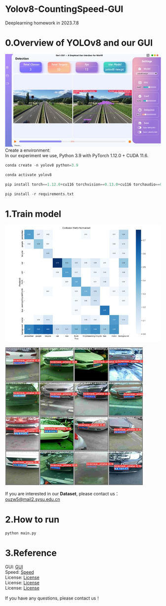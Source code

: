 # Yolov8-CountingSpeed-GUI
Deeplearning homework in 2023.7.8
# 0.Overview of YOLOv8 and our GUI
![image](img/GUI.jpg)  
Create a environment:  
In our experiment we use, Python 3.9 with PyTorch 1.12.0 + CUDA 11.6.  
```python  
conda create -n yolov8 python=3.9  
```
```python
conda activate yolov8
```
```python
pip install torch==1.12.0+cu116 torchvision==0.13.0+cu116 torchaudio==0.12.0 --extra-index-url https://download.pytorch.org/whl/cu116
```
```python
pip install -r requirements.txt  
```
# 1.Train model    
![image](img/confusion_matrix.jpg)  

![image](img/license_example.jpg)  

If you are interested in our **Dataset**, please contact us：ouzw5@mail2.sysu.edu.cn  

# 2.How to run
```python
python main.py
```

# 3.Reference  
GUI: [GUI](https://github.com/Jai-wei/YOLOv8-PySide6-GUI)  
Speed: [Speed](https://github.com/MuhammadMoinFaisal/YOLOv8-DeepSORT-Object-Tracking)  
License: [License](https://github.com/MuhammadMoinFaisal/Automatic_Number_Plate_Detection_Recognition_YOLOv8)  
License: [License](https://github.com/ablanco1950/LicensePlate_Yolov8_Filters_PaddleOCR)  
License: [License](https://github.com/we0091234/Chinese_license_plate_detection_recognition)  

If you have any questions, please contact us！
